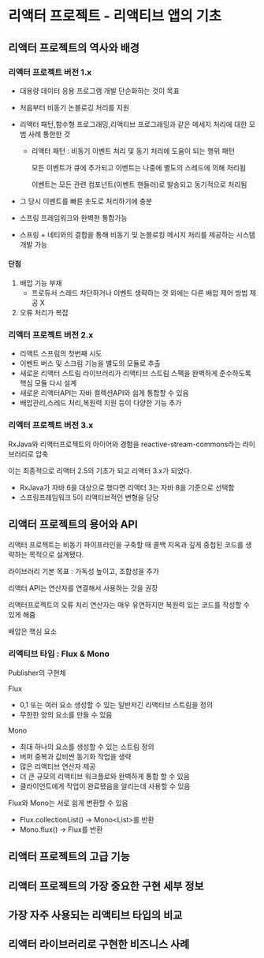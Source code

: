 # 리액터 프로젝트 - 리액티브 앱의 기초

## 리액터 프로젝트의 역사와 배경 

### 리액터 프로젝트 버전 1.x

- 대용량 데이터 응용 프로그램 개발 단순화하는 것이 목표

- 처음부터 비동기 논블로깅 처리를 지원

- 리액터 패턴,함수형 프로그래밍,리액티브 프로그래밍과 같은 메세지 처리에 대한 모범 사례 통한한 것

  - 리액터 패턴 : 비동기 이벤트 처리 및 동기 처리에 도움이 되는 행위 패턴

    모든 이벤트가 큐에 추가되고 이벤트는 나중에 별도의 스레드에 의해 처리됨

    이벤트는 모든 관련 컴포넌트(이벤트 핸들러)로 발송되고 동기적으로 처리됨

- 그 당시 이벤트를 빠른 솟도로 처리하기에 충분
- 스프링 프레임워크와 완벽한 통합가능
- 스프링 + 네티와의 결합을 통해 비동기 및 논블로킹 메시지 처리를 제공하는 시스템 개발 가능

#### 단점

1. 배압 기능 부재
   - 프로듀서 스레드 차단하거나 이벤트 생략하는 것 외에는 다른 배압 제어 방법 제공 X
2. 오류 처리가 복잡

### 리액터 프로젝트 버전 2.x

- 리액트 스프림의 첫번째 시도
- 이벤트 버스 및 스크림 기능을 별도의 모듈로 추출
- 새로운 리액터 스트림 라이브러리가 리액티브 스트림 스펙을 완벽하게 준수하도록 핵심 모듈 다시 설계
- 새로운 리액터API는 자바 컬렉션API와 쉽게 통합할 수 있음
- 배압관리,스레드 처리,복원력 지원 등이 다양한 기능 추가

### 리액터 프로젝트 버전 3.x

RxJava와 리액터프로젝트의 아이어와 경험을 reactive-stream-commons라는 라이브러리로 압축

이는 최종적으로 리액터 2.5의 기초가 되고 리액터 3.x가 되었다.

- RxJava가 자바 6을 대상으로 했다면 리액터 3는 자바 8을 기준으로 선택함
- 스프링프레임워크 5이 리액티브적인 변형을 담당

## 리액터 프로젝트의 용어와 API

리액터 프로젝트는 비동기 파이프라인을 구축할 때 콜백 지옥과 깊게 중첩된 코드를 생략하는 목적으로 설계됐다.

라이브러리 기본 목표 : 가독성 높이고, 조합성을 추가

리액터 API는 연산자를 연결해서 사용하는 것을 권장

리액터프로젝트의 오류 처리 연산자는 매우 유연하지만 복원력 있는 코드를 작성할 수 있게 해줌

배압은 핵심 요소

### 리액티브 타입 : Flux & Mono

Publisher의 구현체

Flux

- 0,1 또는 여러 요소 생성할 수 있는 일반저긴 리액티브 스트림을 정의
- 무한한 양의 요소를 만들 수 있음

Mono

- 최대 하나의 요소를 생성할 수 있는 스트림 정의
- 버퍼 중복과 값비싼 동기화 작업을 생략
- 많은 리액티브 연산자 제공
- 더 큰 규모의 리액티브 워크플로와 완벽하게 통합 할 수  있음
- 클라이언트에게 작업이 완료됐음을 알리는데 사용할 수 있음

Flux와 Mono는 서로 쉽게 변환할 수 있음

- Flux<T>.collectionList() -> Mono<List<T>>를 반환
- Mono<T>.flux() -> Flux<T>를 반환

## 리액터 프로젝트의 고급 기능

## 리액터 프로젝트의 가장 중요한 구현 세부 정보

## 가장 자주 사용되는 리액티브 타입의 비교

## 리액터 라이브러리로 구현한 비즈니스 사례

